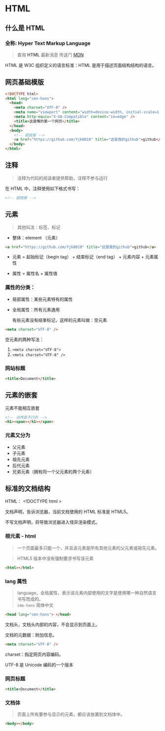 # HTML

## 什么是 HTML

### 全称: Hyper Text Markup Language

> 查询 **HTML** 最新消息 传送门 [MDN](https://developer.mozilla.org/zh-CN/docs/Web/HTML)

HTML 是 W3C 组织定义的语言标准：HTML 是用于描述<span class="color-info">页面结构</span>结构的语言。

## 网页基础模版

```html
<!DOCTYPE html>
<html lang="cmn-hans">
  <head>
    <meta charset="UTF-8" />
    <meta name="viewport" content="width=device-width, initial-scale=1.0" />
    <meta http-equiv="X-UA-Compatible" content="ie=edge" />
    <title>这是俺的第一个网页</title>
  </head>
  <body>
    <!-- 超链接 -->
    <a href="https://github.com/Yjk0010" title="这是我的github">github</a>
  </body>
</html>
```

## 注释

> 注释为代码的阅读者提供帮助，注释不参与运行

在 HTML 中，注释使用如下格式书写：

```html
<!-- 超链接 -->
```

## 元素

> 其他叫法：标签、标记

- 整体：element （元素）

```html
<a href="https://github.com/Yjk0010" title="这是我的github">github</a>
```

- 元素 = 起始标记（begin tag） + 结束标记（end tag） + 元素内容 + 元素属性

- 属性 = 属性名 + 属性值

### 属性的分类：

- 局部属性：某些元素特有的属性
- 全局属性：所有元素通用

  有些元素没有结束标记，这样的元素叫做：<span class="color-info">空元素</span>

```html
<meta charset="UTF-8" />
```

空元素的两种写法：

1. `<meta charset="UTF-8">`
2. `<meta charset="UTF-8" />`

### 网站标题

```html
<title>Document</title>
```

## 元素的嵌套

元素不能相互嵌套

```html
<!-- 这样是不行的 -->
<h1><span></h1></span>
```

### 元素又分为

- 父元素
- 子元素
- 祖先元素
- 后代元素
- 兄弟元素（拥有同一个父元素的两个元素）

## 标准的文档结构

HTML： <span class="color-warn">\<!DOCTYPE <span class="color-error">html</span>
\></span>

文档声明，告诉浏览器，当前文档使用的 HTML 标准是 HTML5。

不写文档声明，将导致浏览器进入<span class="color-info">怪异渲染模式。</span>

### 根元素 - html

> 一个页面最多只能一个，并且该元素是所有其他元素的父元素或祖先元素。

> HTML5 版本中没有强制要求书写该元素

```html
<html></html>
```

### lang 属性

> language，全局属性，表示该元素内部使用的文字是使用哪一种自然语言书写而成的。  
> `cmn-hans` <span class="color-info">简体中文</span>

```html
<head lang="cmn-hans"> </head>
```

文档头，文档头内部的内容，不会显示到页面上。

文档的元数据：附加信息。

```html
<meta charset="UTF-8" />
```

charset：指定网页内容编码。

UTF-8 是 Unicode 编码的一个版本

### 网页标题

```html
<title>Document</title>
```

### 文档体

> 页面上所有要参与显示的元素，都应该放置到文档体中。

```html
<body></body>
```
